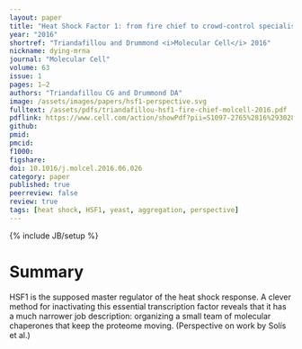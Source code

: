 ```yaml
---
layout: paper
title: "Heat Shock Factor 1: from fire chief to crowd-control specialist"
year: "2016"
shortref: "Triandafillou and Drummond <i>Molecular Cell</i> 2016"
nickname: dying-mrna
journal: "Molecular Cell"
volume: 63
issue: 1
pages: 1—2
authors: "Triandafillou CG and Drummond DA"
image: /assets/images/papers/hsf1-perspective.svg
fulltext: /assets/pdfs/triandafillou-hsf1-fire-chief-molcell-2016.pdf
pdflink: https://www.cell.com/action/showPdf?pii=S1097-2765%2816%2930284-2
github: 
pmid: 
pmcid: 
f1000: 
figshare: 
doi: 10.1016/j.molcel.2016.06.026
category: paper
published: true
peerreview: false
review: true
tags: [heat shock, HSF1, yeast, aggregation, perspective]
---
```

{% include JB/setup %}

# Summary 

HSF1 is the supposed master regulator of the heat shock response. A clever method for inactivating this essential transcription factor reveals that it has a much narrower job description: organizing a small team of molecular chaperones that keep the proteome moving. (Perspective on work by Solís et al.)